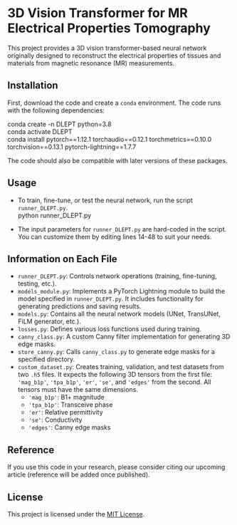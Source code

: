 # 3D Vision Transformer for MR Electrical Properties Tomography
This project provides a 3D vision transformer-based neural network originally designed to reconstruct the electrical properties of tissues and materials from magnetic resonance (MR) measurements.

## Installation
First, download the code and create a `conda` environment. The code runs with the following dependencies:

conda create -n DLEPT python=3.8  
conda activate DLEPT  
conda install pytorch==1.12.1 torchaudio==0.12.1 torchmetrics==0.10.0 torchvision==0.13.1 pytorch-lightning==1.7.7  

The code should also be compatible with later versions of these packages.

## Usage
- To train, fine-tune, or test the neural network, run the script `runner_DLEPT.py`.  
  python runner_DLEPT.py  

- The input parameters for `runner_DLEPT.py` are hard-coded in the script. You can customize them by editing lines 14-48 to suit your needs.

## Information on Each File
- `runner_DLEPT.py`: Controls network operations (training, fine-tuning, testing, etc.).
- `models_module.py`: Implements a PyTorch Lightning module to build the model specified in `runner_DLEPT.py`. It includes functionality for generating predictions and saving results.
- `models.py`: Contains all the neural network models (UNet, TransUNet, FiLM generator, etc.).
- `losses.py`: Defines various loss functions used during training.
- `canny_class.py`: A custom Canny filter implementation for generating 3D edge masks.
- `store_canny.py`: Calls `canny_class.py` to generate edge masks for a specified directory.
- `custom_dataset.py`: Creates training, validation, and test datasets from two `.h5` files. It expects the following 3D tensors from the first file: `'mag_b1p'`, `'tpa_b1p'`, `'er'`, `'se'`, and `'edges'` from the second. All tensors must have the same dimensions.
  - `'mag_b1p'`: B1+ magnitude
  - `'tpa_b1p'`: Transceive phase
  - `'er'`: Relative permittivity
  - `'se'`: Conductivity
  - `'edges'`: Canny edge masks

## Reference
If you use this code in your research, please consider citing our upcoming article (reference will be added once published).

## License
This project is licensed under the [MIT License](https://choosealicense.com/licenses/mit/).
